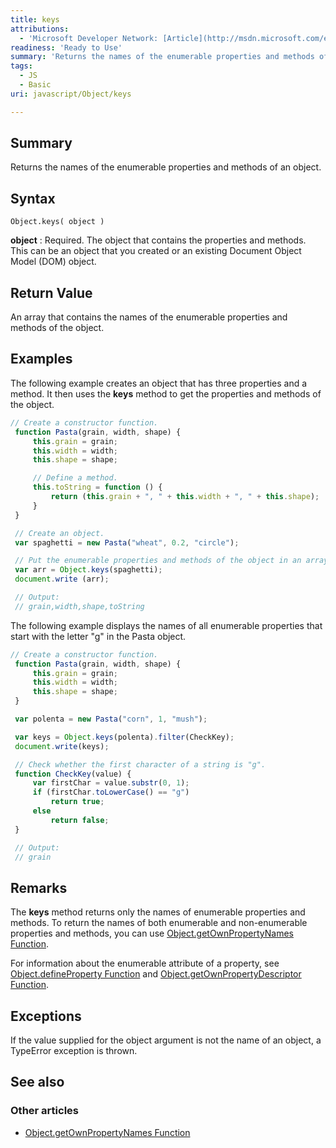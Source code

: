 ```yaml
---
title: keys
attributions:
  - 'Microsoft Developer Network: [Article](http://msdn.microsoft.com/en-us/library/ie/ff688127(v=vs.94).aspx)'
readiness: 'Ready to Use'
summary: 'Returns the names of the enumerable properties and methods of an object.'
tags:
  - JS
  - Basic
uri: javascript/Object/keys

---
```

## Summary

Returns the names of the enumerable properties and methods of an object.

## Syntax

    Object.keys( object )

**object**
:   Required. The object that contains the properties and methods. This can be an object that you created or an existing Document Object Model (DOM) object.

## Return Value

An array that contains the names of the enumerable properties and methods of the object.

## Examples

The following example creates an object that has three properties and a method. It then uses the **keys** method to get the properties and methods of the object.

``` js
// Create a constructor function.
 function Pasta(grain, width, shape) {
     this.grain = grain;
     this.width = width;
     this.shape = shape;

     // Define a method.
     this.toString = function () {
         return (this.grain + ", " + this.width + ", " + this.shape);
     }
 }

 // Create an object.
 var spaghetti = new Pasta("wheat", 0.2, "circle");

 // Put the enumerable properties and methods of the object in an array.
 var arr = Object.keys(spaghetti);
 document.write (arr);

 // Output:
 // grain,width,shape,toString
```

The following example displays the names of all enumerable properties that start with the letter "g" in the Pasta object.

``` js
// Create a constructor function.
 function Pasta(grain, width, shape) {
     this.grain = grain;
     this.width = width;
     this.shape = shape;
 }

 var polenta = new Pasta("corn", 1, "mush");

 var keys = Object.keys(polenta).filter(CheckKey);
 document.write(keys);

 // Check whether the first character of a string is "g".
 function CheckKey(value) {
     var firstChar = value.substr(0, 1);
     if (firstChar.toLowerCase() == "g")
         return true;
     else
         return false;
 }

 // Output:
 // grain
```

## Remarks

The **keys** method returns only the names of enumerable properties and methods. To return the names of both enumerable and non-enumerable properties and methods, you can use [Object.getOwnPropertyNames Function](/javascript/Object/getOwnPropertyNames).

For information about the enumerable attribute of a property, see [Object.defineProperty Function](/javascript/Object/defineProperty) and [Object.getOwnPropertyDescriptor Function](/javascript/Object/getOwnPropertyDescriptor).

## Exceptions

If the value supplied for the object argument is not the name of an object, a TypeError exception is thrown.

## See also

### Other articles

-   [Object.getOwnPropertyNames Function](/javascript/Object/getOwnPropertyNames)

